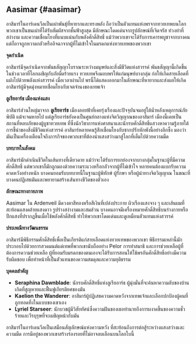 ## **Aasimar** {#aasimar}

อาสิมาร์ในอาร์เดนวีลเป็นเผ่าพันธุ์ที่หายากและทรงพลัง ถือว่าเป็นตัวแทนแห่งพรจากทวยเทพบนโลก พวกเขาเป็นชนเผ่าที่ได้รับสัมผัสจากชั้นฟ้าสูงสุด มีลักษณะโดดเด่นจากรูปลักษณ์ที่เจิดจรัส ท่วงท่าที่สง่างาม และความเชื่อมโยงที่แนบแน่นกับพลังศักดิ์สิทธิ์ แม้ว่าพวกเขาจะได้รับการเคารพบูชาจากบางคน แต่ก็อาจถูกหวาดกลัวหรืออิจฉาจากผู้ที่ไม่เข้าใจในมรดกแห่งทวยเทพของพวกเขา

**จุดกำเนิด**

อาสิมาร์มีจุดกำเนิดจากพันธสัญญาโบราณระหว่างมนุษย์และสิ่งมีชีวิตแห่งสวรรค์ พันธสัญญานี้เกิดขึ้นในช่วงเวลาที่โลกเผชิญกับภัยมืดร้ายแรง ทวยเทพจึงมอบพรให้แก่มนุษย์บางกลุ่ม ก่อให้เกิดสายเลือดที่แฝงไปด้วยพลังแห่งสวรรค์ เมื่อเวลาผ่านไป พรนี้ได้แสดงออกมาในลักษณะที่หายากและส่งผลให้เกิดอาสิมาร์ผู้มีจุดมุ่งหมายเชื่อมโยงกับเจตจำนงของเทพเจ้า

**ลูเรียอาร์ธ เมืองแห่งแสง**

อาสิมาร์ส่วนใหญ่มาจาก **ลูเรียอาร์ธ** เมืองลอยฟ้าที่เคยรุ่งเรืองและปัจจุบันจมอยู่ใต้น้ำหลังเหตุการณ์ภัยพิบัติ แม้จะจมหายไป แต่ลูเรียอาร์ธยังคงเป็นศูนย์กลางแห่งจิตวิญญาณของอาสิมาร์ เมืองนี้เคยเป็นสถานที่หลบภัยของผู้บูชาทวยเทพ ที่ซึ่งนักวิชาการแห่งศาสนาและนักรบศักดิ์สิทธิ์แสวงหาความรู้ภายใต้การชี้นำของสิ่งมีชีวิตแห่งสวรรค์ อาสิมาร์หลายคนรู้สึกเชื่อมโยงกับซากปรักหักพังนี้อย่างลึกซึ้ง มองว่ามันเป็นเครื่องเตือนใจถึงภารกิจของพวกเขาที่ต้องนำแสงสว่างมาสู่โลกที่เต็มไปด้วยความมืด

**บทบาทในสังคม**

อาสิมาร์มักดำเนินชีวิตในเส้นทางที่เดียวดาย แม้ว่าจะได้รับการยกย่องจากบางกลุ่มในฐานะผู้ที่มีความศักดิ์สิทธิ์ แต่พวกเขาก็มักถูกมองด้วยความระแวงหรือกลัวจากผู้ที่ไม่เข้าใจ หลายคนต้องแบกรับความคาดหวังอย่างหนัก บางคนยอมรับบทบาทนี้ในฐานะผู้พิทักษ์ ผู้รักษา หรือผู้นำทางจิตวิญญาณ ในขณะที่บางคนปฏิเสธมันและพยายามสร้างเส้นทางชีวิตของตัวเอง

**ลักษณะทางกายภาพ**

Aasimar ใน Ardenveil มีดวงตาสีทองหรือสีเงินที่เปล่งประกาย ผิวเรืองแสงจาง ๆ และเส้นผมที่สะท้อนแสงคล้ายแสงดาว รูปร่างสง่างามและสมส่วน บางคนอาจมีเครื่องหมายศักดิ์สิทธิ์บนร่างกายหรือปีกแสงที่ปรากฏขึ้นเมื่อใช้พลังศักดิ์สิทธิ์ ทำให้พวกเขาโดดเด่นและดูเหมือนตัวแทนแห่งสวรรค์

**ประเพณีทางวัฒนธรรม**

อาสิมาร์มีพิธีกรรมศักดิ์สิทธิ์เพื่อเป็นเกียรติแก่สายเลือดแห่งทวยเทพของพวกเขา พิธีกรรมเหล่านี้มักประกอบไปด้วยการสวดมนต์แด่เทพที่พวกเขานับถืออย่าง Pelor การทำสมาธิ และการช่วยเหลือผู้ที่ต้องการความช่วยเหลือ ผู้ที่ยอมรับมรดกของตนเองจะได้รับการสอนให้ใช้พรอันศักดิ์สิทธิ์อย่างมีความรับผิดชอบ เพื่อทำหน้าที่เป็นตัวแทนของความสมดุลและความยุติธรรม

**บุคคลสำคัญ**

* **Seraphina Dawnblade**: นักรบศักดิ์สิทธิ์แห่งลูเรียอาร์ธ ผู้มุ่งมั่นที่จะค้นหาความลับของบ้านเกิดที่สูญหายและฟื้นฟูเกียรติยศของมัน  
* **Kaelion the Wanderer**: อาสิมาร์ผู้ปฏิเสธความคาดหวังจากเทพเจ้าและเลือกปกป้องผู้คนที่ถูกทอดทิ้งในแบบของเขาเอง  
* **Lyriel Starseer**: นักบวชผู้มีวิสัยทัศน์ซึ่งความฝันของเธอทำนายถึงการผงาดขึ้นของความชั่วร้ายและวีรบุรุษที่จะเผชิญหน้ากับมัน

อาสิมาร์ในอาร์เดนวีลเป็นเสมือนสัญลักษณ์แห่งความหวัง ที่สะท้อนถึงการต่อสู้ระหว่างแสงสว่างและความมืด การมีอยู่ของพวกเขาสร้างร่องรอยที่ไม่อาจลบเลือนบนโลกใบนี้